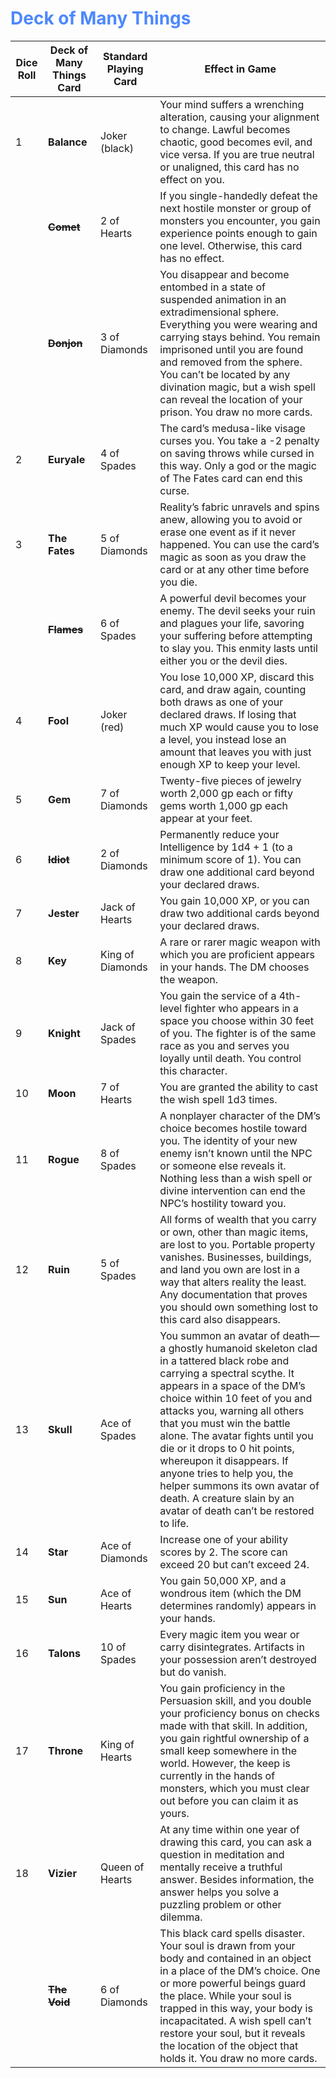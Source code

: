 # <font color = 4d88fd>Deck of Many Things</font>

| Dice Roll | **Deck of Many Things Card** | **Standard Playing Card** | **Effect in Game**                                                                                                                                                                                                                                                                                                                                                                                                                                                                              |
| --------- | ---------------------------- | ------------------------- | ----------------------------------------------------------------------------------------------------------------------------------------------------------------------------------------------------------------------------------------------------------------------------------------------------------------------------------------------------------------------------------------------------------------------------------------------------------------------------------------------- |
| 1         | **Balance**                  | Joker (black)             | Your mind suffers a wrenching alteration, causing your alignment to change. Lawful becomes chaotic, good becomes evil, and vice versa. If you are true neutral or unaligned, this card has no effect on you.                                                                                                                                                                                                                                                                                    |
|           | **~~Comet~~**                | 2 of Hearts               | If you single-handedly defeat the next hostile monster or group of monsters you encounter, you gain experience points enough to gain one level. Otherwise, this card has no effect.                                                                                                                                                                                                                                                                                                             |
|           | **~~Donjon~~**               | 3 of Diamonds             | You disappear and become entombed in a state of suspended animation in an extradimensional sphere. Everything you were wearing and carrying stays behind. You remain imprisoned until you are found and removed from the sphere. You can’t be located by any divination magic, but a wish spell can reveal the location of your prison. You draw no more cards.                                                                                                                                 |
| 2         | **Euryale**                  | 4 of Spades               | The card’s medusa-like visage curses you. You take a -2 penalty on saving throws while cursed in this way. Only a god or the magic of The Fates card can end this curse.                                                                                                                                                                                                                                                                                                                        |
| 3         | **The Fates**                | 5 of Diamonds             | Reality’s fabric unravels and spins anew, allowing you to avoid or erase one event as if it never happened. You can use the card’s magic as soon as you draw the card or at any other time before you die.                                                                                                                                                                                                                                                                                      |
|           | **~~Flames~~**               | 6 of Spades               | A powerful devil becomes your enemy. The devil seeks your ruin and plagues your life, savoring your suffering before attempting to slay you. This enmity lasts until either you or the devil dies.                                                                                                                                                                                                                                                                                              |
| 4         | **Fool**                     | Joker (red)               | You lose 10,000 XP, discard this card, and draw again, counting both draws as one of your declared draws. If losing that much XP would cause you to lose a level, you instead lose an amount that leaves you with just enough XP to keep your level.                                                                                                                                                                                                                                            |
| 5         | **Gem**                      | 7 of Diamonds             | Twenty-five pieces of jewelry worth 2,000 gp each or fifty gems worth 1,000 gp each appear at your feet.                                                                                                                                                                                                                                                                                                                                                                                        |
| 6         | **~~Idiot~~**                | 2 of Diamonds             | Permanently reduce your Intelligence by 1d4 + 1 (to a minimum score of 1). You can draw one additional card beyond your declared draws.                                                                                                                                                                                                                                                                                                                                                         |
| 7         | **Jester**                   | Jack of Hearts            | You gain 10,000 XP, or you can draw two additional cards beyond your declared draws.                                                                                                                                                                                                                                                                                                                                                                                                            |
| 8         | **Key**                      | King of Diamonds          | A rare or rarer magic weapon with which you are proficient appears in your hands. The DM chooses the weapon.                                                                                                                                                                                                                                                                                                                                                                                    |
| 9         | **Knight**                   | Jack of Spades            | You gain the service of a 4th-level fighter who appears in a space you choose within 30 feet of you. The fighter is of the same race as you and serves you loyally until death. You control this character.                                                                                                                                                                                                                                                                                     |
| 10        | **Moon**                     | 7 of Hearts               | You are granted the ability to cast the wish spell 1d3 times.                                                                                                                                                                                                                                                                                                                                                                                                                                   |
| 11        | **Rogue**                    | 8 of Spades               | A nonplayer character of the DM’s choice becomes hostile toward you. The identity of your new enemy isn’t known until the NPC or someone else reveals it. Nothing less than a wish spell or divine intervention can end the NPC’s hostility toward you.                                                                                                                                                                                                                                         |
| 12        | **Ruin**                     | 5 of Spades               | All forms of wealth that you carry or own, other than magic items, are lost to you. Portable property vanishes. Businesses, buildings, and land you own are lost in a way that alters reality the least. Any documentation that proves you should own something lost to this card also disappears.                                                                                                                                                                                              |
| 13        | **Skull**                    | Ace of Spades             | You summon an avatar of death—a ghostly humanoid skeleton clad in a tattered black robe and carrying a spectral scythe. It appears in a space of the DM’s choice within 10 feet of you and attacks you, warning all others that you must win the battle alone. The avatar fights until you die or it drops to 0 hit points, whereupon it disappears. If anyone tries to help you, the helper summons its own avatar of death. A creature slain by an avatar of death can’t be restored to life. |
| 14        | **Star**                     | Ace of Diamonds           | Increase one of your ability scores by 2. The score can exceed 20 but can’t exceed 24.                                                                                                                                                                                                                                                                                                                                                                                                          |
| 15        | **Sun**                      | Ace of Hearts             | You gain 50,000 XP, and a wondrous item (which the DM determines randomly) appears in your hands.                                                                                                                                                                                                                                                                                                                                                                                               |
| 16        | **Talons**                   | 10 of Spades              | Every magic item you wear or carry disintegrates. Artifacts in your possession aren’t destroyed but do vanish.                                                                                                                                                                                                                                                                                                                                                                                  |
| 17        | **Throne**                   | King of Hearts            | You gain proficiency in the Persuasion skill, and you double your proficiency bonus on checks made with that skill. In addition, you gain rightful ownership of a small keep somewhere in the world. However, the keep is currently in the hands of monsters, which you must clear out before you can claim it as yours.                                                                                                                                                                        |
| 18        | **Vizier**                   | Queen of Hearts           | At any time within one year of drawing this card, you can ask a question in meditation and mentally receive a truthful answer. Besides information, the answer helps you solve a puzzling problem or other dilemma.                                                                                                                                                                                                                                                                             |
|           | **~~The Void~~**             | 6 of Diamonds             | This black card spells disaster. Your soul is drawn from your body and contained in an object in a place of the DM’s choice. One or more powerful beings guard the place. While your soul is trapped in this way, your body is incapacitated. A wish spell can’t restore your soul, but it reveals the location of the object that holds it. You draw no more cards.                                                                                                                            |

